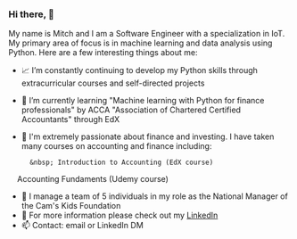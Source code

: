 
<!--
**mitchhicks123/mitchhicks123** is a ✨ _special_ ✨ repository because its `README.md` (this file) appears on your GitHub profile.

Here are some ideas to get you started:
-->

### Hi there, 👋

My name is Mitch and I am a Software Engineer with a specialization in IoT. My primary area of focus is in machine learning and data analysis using Python. Here are a few interesting things about me: 

- 📈 I’m constantly continuing to develop my Python skills through extracurricular courses and self-directed projects 
- 🧠 I’m currently learning "Machine learning with Python for finance professionals" by ACCA "Association of Chartered Certified Accountants" through EdX
- 🏦 I'm extremely passionate about finance and investing. I have taken many courses on accounting and finance including:

        &nbsp; Introduction to Accounting (EdX course)

&nbsp;&nbsp;&nbsp; Accounting Fundaments (Udemy course)

- 🤔 I manage a team of 5 individuals in my role as the National Manager of the Cam's Kids Foundation
- 🔎 For more information please check out my [LinkedIn](https://www.linkedin.com/in/mitchell-hicks/)
- 📫 Contact: email or LinkedIn DM


